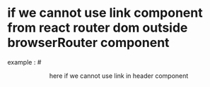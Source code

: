 # if we cannot  use link component from react router dom outside browserRouter component 
example : # <Header />
        <RouterProvider router={appRoute}/>
        here if we cannot  use link in header component 